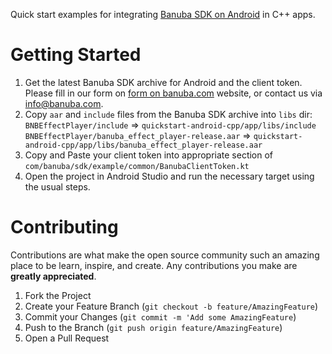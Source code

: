 Quick start examples for integrating [Banuba SDK on Android](https://docs.banuba.com/face-ar-sdk-v1/android/android_overview) in C++ apps.
  
# Getting Started

1. Get the latest Banuba SDK archive for Android and the client token. Please fill in our form on [form on banuba.com](https://www.banuba.com/face-filters-sdk) website, or contact us via [info@banuba.com](mailto:info@banuba.com).
2. Copy `aar` and `include` files from the Banuba SDK archive into `libs` dir:
    `BNBEffectPlayer/include` => `quickstart-android-cpp/app/libs/include`
    `BNBEffectPlayer/banuba_effect_player-release.aar` => `quickstart-android-cpp/app/libs/banuba_effect_player-release.aar`
3. Copy and Paste your client token into appropriate section of `com/banuba/sdk/example/common/BanubaClientToken.kt`
4. Open the project in Android Studio and run the necessary target using the usual steps.

# Contributing

Contributions are what make the open source community such an amazing place to be learn, inspire, and create. Any contributions you make are **greatly appreciated**.

1. Fork the Project
2. Create your Feature Branch (`git checkout -b feature/AmazingFeature`)
3. Commit your Changes (`git commit -m 'Add some AmazingFeature`)
4. Push to the Branch (`git push origin feature/AmazingFeature`)
5. Open a Pull Request
